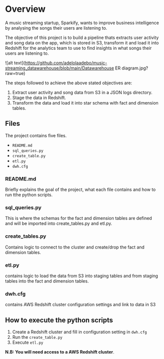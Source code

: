 # Overview
A music streaming startup, Sparkify, wants to improve business intelligence by 
analysing the songs their users are listening to.

The objective of this project is to build a pipeline thats extracts user activity and song data on the app, which is stored in S3, transform it and load it into Redshift for the analytics team to use to find insights in what songs their users are listening to. 

![alt text](https://github.com/adelolaadebo/music-streaming_datawarehouse/blob/main/Datawarehouse ER diagram.jpg?raw=true)

The steps followed to achieve the above stated objectives are:
1. Extract user activity and song data from S3 in a JSON logs directory.
2. Stage the data in Redshift.
3. Transform the data and load it into star schema with fact and dimension tables.

## Files
The project contains five files.
- `README.md`
- `sql_queries.py`
- `create_table.py`
- `etl.py`
- `dwh.cfg`

### README.md
Briefly explains the goal of the project, what each file contains and how to run tthe python scripts.

### sql_queries.py
This is where the schemas for the fact and dimension tables are defined and will be imported into create_tables.py and etl.py. 

### create_tables.py
Contains logic to connect to the cluster and create/drop the fact and dimension tables.

### etl.py
contains logic to load the data from S3 into staging tables and from staging tables into the fact and dimension tables.

### dwh.cfg
contains AWS Redshift cluster configuration settings and link to data in S3

## How to execute the python scripts
1. Create a Redshift cluster and fill in configuration setting in `dwh.cfg`
2. Run the `create_table.py` 
3. Execute `etl.py` 

**N.B: You will need access to a AWS Redshift cluster**.